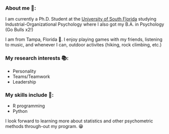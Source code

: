### About me :partying_face:: 

I am currently a Ph.D. Student at the [University of South Florida](www.usf.edu) studying Industrial-Organizational Psychology where I also got my B.A. in Psychology (Go Bulls x2!)

I am from Tampa, Florida :palm_tree:. I enjoy playing games with my friends, listening to music, and whenever I can, outdoor activites (hiking, rock climbing, etc.)

### My research interests :books::
 - Personality
 - Teams/Teamwork
 - Leadership

### My skills include :briefcase::
 - R programming
 - Python

I look forward to learning more about statistics and other psychometric methods through-out my program. :grin:

<!--
**wesley4546/wesley4546** is a ✨ _special_ ✨ repository because its `README.md` (this file) appears on your GitHub profile.

Here are some ideas to get you started:

- 🔭 I’m currently working on ...
- 🌱 I’m currently learning ...
- 👯 I’m looking to collaborate on ...
- 🤔 I’m looking for help with ...
- 💬 Ask me about ...
- 📫 How to reach me: ...
- 😄 Pronouns: ...
- ⚡ Fun fact: ...
-->
